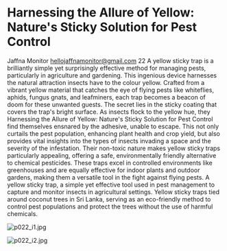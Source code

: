 # Harnessing the Allure of Yellow: Nature's Sticky Solution for Pest Control

Jaffna Monitor
hellojaffnamonitor@gmail.com
22
A yellow sticky trap is a brilliantly 
simple yet surprisingly effective method 
for 
managing 
pests, 
particularly 
in agriculture and gardening. This 
ingenious device harnesses the natural 
attraction insects have to the colour 
yellow. Crafted from a vibrant yellow 
material that catches the eye of flying 
pests like whiteflies, aphids, fungus 
gnats, and leafminers, each trap 
becomes a beacon of doom for these 
unwanted guests.
The secret lies in the sticky coating 
that covers the trap's bright surface. 
As insects flock to the yellow hue, they 
Harnessing the Allure of Yellow:
Nature's Sticky Solution 
for Pest Control
find themselves ensnared by the adhesive, 
unable to escape. This not only curtails the 
pest population, enhancing plant health and 
crop yield, but also provides vital insights into 
the types of insects invading a space and the 
severity of the infestation.
Their non-toxic nature makes yellow sticky 
traps particularly appealing, offering a 
safe, environmentally friendly alternative 
to chemical pesticides. These traps excel in 
controlled environments like greenhouses 
and are equally effective for indoor plants and 
outdoor gardens, making them a versatile tool 
in the fight against flying pests.
A yellow sticky trap, a simple yet effective tool used in pest management to 
capture and monitor insects in agricultural settings.
Yellow sticky traps tied around coconut trees in Sri Lanka, 
serving as an eco-friendly method to control pest populations 
and protect the trees without the use of harmful chemicals.

![p022_i1.jpg](images_out/011_harnessing_the_allure_of_yellow_natures_sticky_sol/p022_i1.jpg)

![p022_i2.jpg](images_out/011_harnessing_the_allure_of_yellow_natures_sticky_sol/p022_i2.jpg)

